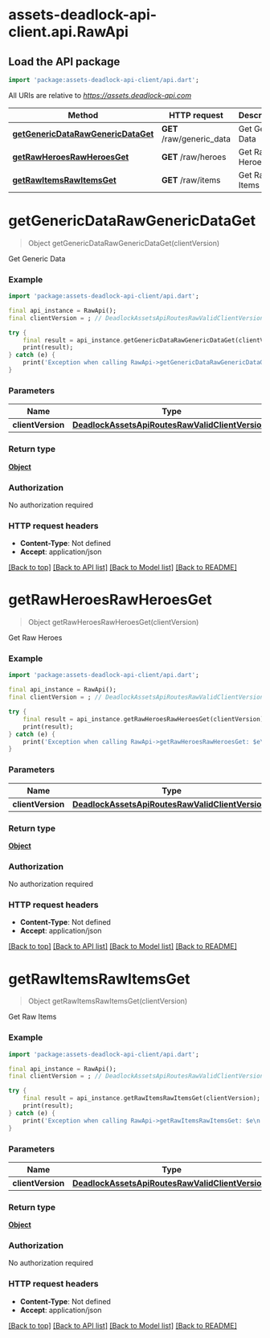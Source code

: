 # assets-deadlock-api-client.api.RawApi

## Load the API package
```dart
import 'package:assets-deadlock-api-client/api.dart';
```

All URIs are relative to *https://assets.deadlock-api.com*

Method | HTTP request | Description
------------- | ------------- | -------------
[**getGenericDataRawGenericDataGet**](RawApi.md#getgenericdatarawgenericdataget) | **GET** /raw/generic_data | Get Generic Data
[**getRawHeroesRawHeroesGet**](RawApi.md#getrawheroesrawheroesget) | **GET** /raw/heroes | Get Raw Heroes
[**getRawItemsRawItemsGet**](RawApi.md#getrawitemsrawitemsget) | **GET** /raw/items | Get Raw Items


# **getGenericDataRawGenericDataGet**
> Object getGenericDataRawGenericDataGet(clientVersion)

Get Generic Data

### Example
```dart
import 'package:assets-deadlock-api-client/api.dart';

final api_instance = RawApi();
final clientVersion = ; // DeadlockAssetsApiRoutesRawValidClientVersions | 

try {
    final result = api_instance.getGenericDataRawGenericDataGet(clientVersion);
    print(result);
} catch (e) {
    print('Exception when calling RawApi->getGenericDataRawGenericDataGet: $e\n');
}
```

### Parameters

Name | Type | Description  | Notes
------------- | ------------- | ------------- | -------------
 **clientVersion** | [**DeadlockAssetsApiRoutesRawValidClientVersions**](.md)|  | [optional] 

### Return type

[**Object**](Object.md)

### Authorization

No authorization required

### HTTP request headers

 - **Content-Type**: Not defined
 - **Accept**: application/json

[[Back to top]](#) [[Back to API list]](../README.md#documentation-for-api-endpoints) [[Back to Model list]](../README.md#documentation-for-models) [[Back to README]](../README.md)

# **getRawHeroesRawHeroesGet**
> Object getRawHeroesRawHeroesGet(clientVersion)

Get Raw Heroes

### Example
```dart
import 'package:assets-deadlock-api-client/api.dart';

final api_instance = RawApi();
final clientVersion = ; // DeadlockAssetsApiRoutesRawValidClientVersions | 

try {
    final result = api_instance.getRawHeroesRawHeroesGet(clientVersion);
    print(result);
} catch (e) {
    print('Exception when calling RawApi->getRawHeroesRawHeroesGet: $e\n');
}
```

### Parameters

Name | Type | Description  | Notes
------------- | ------------- | ------------- | -------------
 **clientVersion** | [**DeadlockAssetsApiRoutesRawValidClientVersions**](.md)|  | [optional] 

### Return type

[**Object**](Object.md)

### Authorization

No authorization required

### HTTP request headers

 - **Content-Type**: Not defined
 - **Accept**: application/json

[[Back to top]](#) [[Back to API list]](../README.md#documentation-for-api-endpoints) [[Back to Model list]](../README.md#documentation-for-models) [[Back to README]](../README.md)

# **getRawItemsRawItemsGet**
> Object getRawItemsRawItemsGet(clientVersion)

Get Raw Items

### Example
```dart
import 'package:assets-deadlock-api-client/api.dart';

final api_instance = RawApi();
final clientVersion = ; // DeadlockAssetsApiRoutesRawValidClientVersions | 

try {
    final result = api_instance.getRawItemsRawItemsGet(clientVersion);
    print(result);
} catch (e) {
    print('Exception when calling RawApi->getRawItemsRawItemsGet: $e\n');
}
```

### Parameters

Name | Type | Description  | Notes
------------- | ------------- | ------------- | -------------
 **clientVersion** | [**DeadlockAssetsApiRoutesRawValidClientVersions**](.md)|  | [optional] 

### Return type

[**Object**](Object.md)

### Authorization

No authorization required

### HTTP request headers

 - **Content-Type**: Not defined
 - **Accept**: application/json

[[Back to top]](#) [[Back to API list]](../README.md#documentation-for-api-endpoints) [[Back to Model list]](../README.md#documentation-for-models) [[Back to README]](../README.md)

